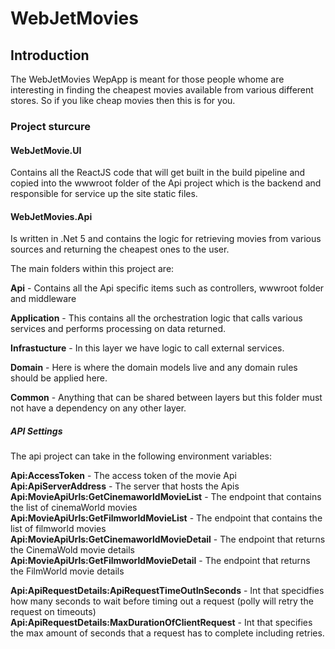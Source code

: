 # WebJetMovies

## Introduction
The WebJetMovies WepApp is meant for those people whome are interesting in finding the cheapest movies available from various different stores. So if you like cheap movies then this is for you.

### Project sturcure

#### WebJetMovie.UI
Contains all the ReactJS code that will get built in the build pipeline and copied into the wwwroot folder of the Api project which is the backend and responsible for service up the site static files.


#### WebJetMovies.Api
Is written in .Net 5 and contains the logic for retrieving movies from various sources and returning the cheapest ones to the user.

The main folders within this project are:

**Api** - Contains all the Api specific items such as controllers, wwwroot folder and middleware

**Application** - This contains all the orchestration logic that calls various services and performs processing on data returned.

**Infrastucture** - In this layer we have logic to call external services. 

**Domain** - Here is where the domain models live and any domain rules should be applied here.

**Common** - Anything that can be shared between layers but this folder must not have a dependency on any other layer.

##### API Settings
The api project can take in the following environment variables:

**Api:AccessToken** - The access token of the movie Api </br>
**Api:ApiServerAddress** - The server that hosts the Apis  </br>
**Api:MovieApiUrls:GetCinemaworldMovieList** - The endpoint that contains the list of cinemaWorld movies  </br>
**Api:MovieApiUrls:GetFilmworldMovieList** - The endpoint that contains the list of filmworld movies  </br>
**Api:MovieApiUrls:GetCinemaworldMovieDetail** - The endpoint that returns the CinemaWold movie details  </br>
**Api:MovieApiUrls:GetFilmworldMovieDetail** - The endpoint that returns the FilmWorld movie details  </br>

**Api:ApiRequestDetails:ApiRequestTimeOutInSeconds** - Int that specidfies how many seconds to wait before timing out a request (polly will retry the request on timeouts)  </br>
**Api:ApiRequestDetails:MaxDurationOfClientRequest** - Int that specifies the max amount of seconds that a request has to complete including retries. 
